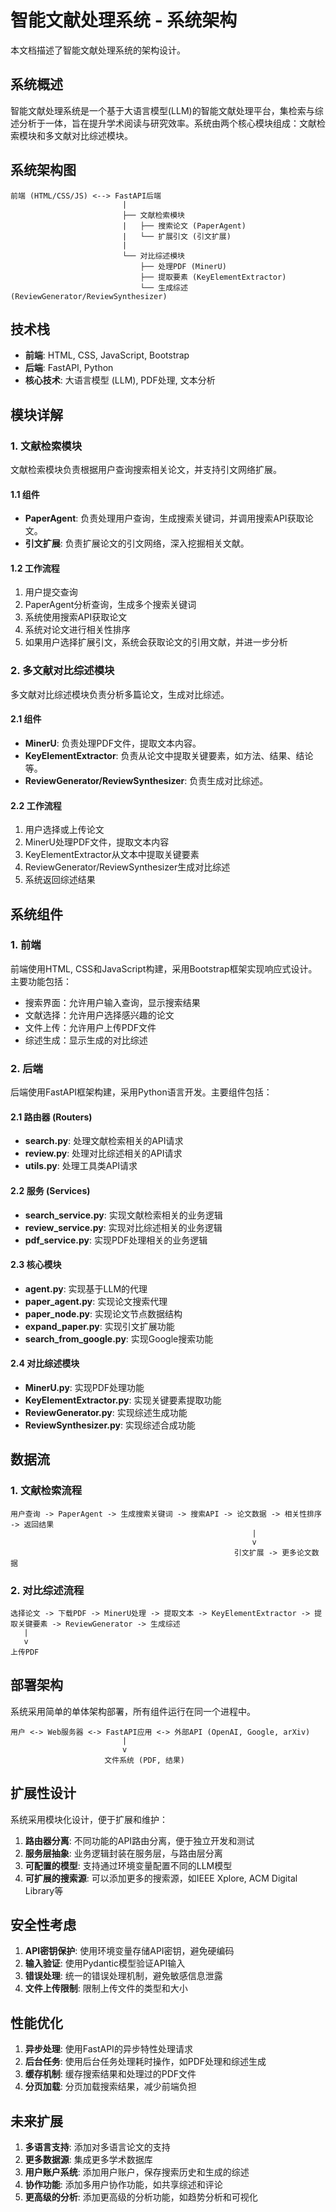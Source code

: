 # 智能文献处理系统 - 系统架构

本文档描述了智能文献处理系统的架构设计。

## 系统概述

智能文献处理系统是一个基于大语言模型(LLM)的智能文献处理平台，集检索与综述分析于一体，旨在提升学术阅读与研究效率。系统由两个核心模块组成：文献检索模块和多文献对比综述模块。

## 系统架构图

```
前端 (HTML/CSS/JS) <--> FastAPI后端
                         |
                         ├── 文献检索模块
                         |   ├── 搜索论文 (PaperAgent)
                         |   └── 扩展引文 (引文扩展)
                         |
                         └── 对比综述模块
                             ├── 处理PDF (MinerU)
                             ├── 提取要素 (KeyElementExtractor)
                             └── 生成综述 (ReviewGenerator/ReviewSynthesizer)
```

## 技术栈

- **前端**: HTML, CSS, JavaScript, Bootstrap
- **后端**: FastAPI, Python
- **核心技术**: 大语言模型 (LLM), PDF处理, 文本分析

## 模块详解

### 1. 文献检索模块

文献检索模块负责根据用户查询搜索相关论文，并支持引文网络扩展。

#### 1.1 组件

- **PaperAgent**: 负责处理用户查询，生成搜索关键词，并调用搜索API获取论文。
- **引文扩展**: 负责扩展论文的引文网络，深入挖掘相关文献。

#### 1.2 工作流程

1. 用户提交查询
2. PaperAgent分析查询，生成多个搜索关键词
3. 系统使用搜索API获取论文
4. 系统对论文进行相关性排序
5. 如果用户选择扩展引文，系统会获取论文的引用文献，并进一步分析

### 2. 多文献对比综述模块

多文献对比综述模块负责分析多篇论文，生成对比综述。

#### 2.1 组件

- **MinerU**: 负责处理PDF文件，提取文本内容。
- **KeyElementExtractor**: 负责从论文中提取关键要素，如方法、结果、结论等。
- **ReviewGenerator/ReviewSynthesizer**: 负责生成对比综述。

#### 2.2 工作流程

1. 用户选择或上传论文
2. MinerU处理PDF文件，提取文本内容
3. KeyElementExtractor从文本中提取关键要素
4. ReviewGenerator/ReviewSynthesizer生成对比综述
5. 系统返回综述结果

## 系统组件

### 1. 前端

前端使用HTML, CSS和JavaScript构建，采用Bootstrap框架实现响应式设计。主要功能包括：

- 搜索界面：允许用户输入查询，显示搜索结果
- 文献选择：允许用户选择感兴趣的论文
- 文件上传：允许用户上传PDF文件
- 综述生成：显示生成的对比综述

### 2. 后端

后端使用FastAPI框架构建，采用Python语言开发。主要组件包括：

#### 2.1 路由器 (Routers)

- **search.py**: 处理文献检索相关的API请求
- **review.py**: 处理对比综述相关的API请求
- **utils.py**: 处理工具类API请求

#### 2.2 服务 (Services)

- **search_service.py**: 实现文献检索相关的业务逻辑
- **review_service.py**: 实现对比综述相关的业务逻辑
- **pdf_service.py**: 实现PDF处理相关的业务逻辑

#### 2.3 核心模块

- **agent.py**: 实现基于LLM的代理
- **paper_agent.py**: 实现论文搜索代理
- **paper_node.py**: 实现论文节点数据结构
- **expand_paper.py**: 实现引文扩展功能
- **search_from_google.py**: 实现Google搜索功能

#### 2.4 对比综述模块

- **MinerU.py**: 实现PDF处理功能
- **KeyElementExtractor.py**: 实现关键要素提取功能
- **ReviewGenerator.py**: 实现综述生成功能
- **ReviewSynthesizer.py**: 实现综述合成功能

## 数据流

### 1. 文献检索流程

```
用户查询 -> PaperAgent -> 生成搜索关键词 -> 搜索API -> 论文数据 -> 相关性排序 -> 返回结果
                                                      |
                                                      v
                                                  引文扩展 -> 更多论文数据
```

### 2. 对比综述流程

```
选择论文 -> 下载PDF -> MinerU处理 -> 提取文本 -> KeyElementExtractor -> 提取关键要素 -> ReviewGenerator -> 生成综述
   |
   v
上传PDF
```

## 部署架构

系统采用简单的单体架构部署，所有组件运行在同一个进程中。

```
用户 <-> Web服务器 <-> FastAPI应用 <-> 外部API (OpenAI, Google, arXiv)
                         |
                         v
                     文件系统 (PDF, 结果)
```

## 扩展性设计

系统采用模块化设计，便于扩展和维护：

1. **路由器分离**: 不同功能的API路由分离，便于独立开发和测试
2. **服务层抽象**: 业务逻辑封装在服务层，与路由层分离
3. **可配置的模型**: 支持通过环境变量配置不同的LLM模型
4. **可扩展的搜索源**: 可以添加更多的搜索源，如IEEE Xplore, ACM Digital Library等

## 安全性考虑

1. **API密钥保护**: 使用环境变量存储API密钥，避免硬编码
2. **输入验证**: 使用Pydantic模型验证API输入
3. **错误处理**: 统一的错误处理机制，避免敏感信息泄露
4. **文件上传限制**: 限制上传文件的类型和大小

## 性能优化

1. **异步处理**: 使用FastAPI的异步特性处理请求
2. **后台任务**: 使用后台任务处理耗时操作，如PDF处理和综述生成
3. **缓存机制**: 缓存搜索结果和处理过的PDF文件
4. **分页加载**: 分页加载搜索结果，减少前端负担

## 未来扩展

1. **多语言支持**: 添加对多语言论文的支持
2. **更多数据源**: 集成更多学术数据库
3. **用户账户系统**: 添加用户账户，保存搜索历史和生成的综述
4. **协作功能**: 添加多用户协作功能，如共享综述和评论
5. **更高级的分析**: 添加更高级的分析功能，如趋势分析和可视化
